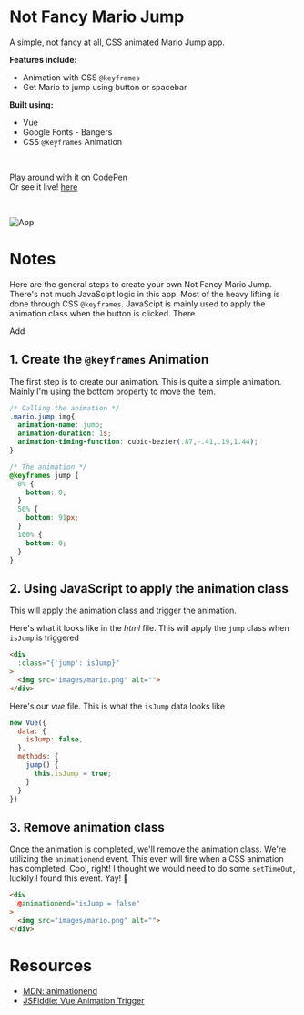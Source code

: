 # Not Fancy Mario Jump

A simple, not fancy at all, CSS animated Mario Jump app.

**Features include:**

- Animation with CSS `@keyframes`
- Get Mario to jump using button or spacebar

**Built using:**
- Vue
- Google Fonts - Bangers
- CSS `@keyframes` Animation

<br>

Play around with it on [CodePen](https://codepen.io/samanthaming/pen/)  
Or see it live! [here](https://samanthaming.github.io/not-fancy-mario-jump/)

<br>

![App](images/not-fancy-mario-jump.png)

# Notes

Here are the general steps to create your own Not Fancy Mario Jump. There's not much JavaScipt logic in this app. Most of the heavy lifting is done through CSS `@keyframes`. JavaScipt is mainly used to apply the animation class when the button is clicked. There

Add 

## 1. Create the `@keyframes` Animation

The first step is to create our animation. This is quite a simple animation. Mainly I'm using the bottom property to move the item.

```css
/* Calling the animation */
.mario.jump img{
  animation-name: jump;
  animation-duration: 1s;
  animation-timing-function: cubic-bezier(.87,-.41,.19,1.44);
}

/* The animation */
@keyframes jump {
  0% {
    bottom: 0;
  }
  50% {
    bottom: 91px;
  }
  100% {
    bottom: 0;
  }
}
```

## 2. Using JavaScript to apply the animation class

This will apply the animation class and trigger the animation.

Here's what it looks like in the _html_ file. This will apply the `jump` class when `isJump` is triggered

```html
<div
  :class="{'jump': isJump}"
>
  <img src="images/mario.png" alt="">
</div>
```

Here's our _vue_ file. This is what the `isJump` data looks like

```javascript
new Vue({
  data: {
    isJump: false,
  },
  methods: {
    jump() {
      this.isJump = true;
    }
  }
})
```

## 3. Remove animation class

Once the animation is completed, we'll remove the animation class. We're utilizing the `animationend` event. This even will fire when a CSS animation has completed. Cool, right! I thought we would need to do some `setTimeOut`, luckily I found this event. Yay! 👏

```html
<div
  @animationend="isJump = false"
>
  <img src="images/mario.png" alt="">
</div>
```

# Resources

- [MDN: animationend](https://developer.mozilla.org/en-US/docs/Web/Events/animationend)
- [JSFiddle: Vue Animation Trigger](https://jsfiddle.net/RobertKirsz/muo19o4x/)

